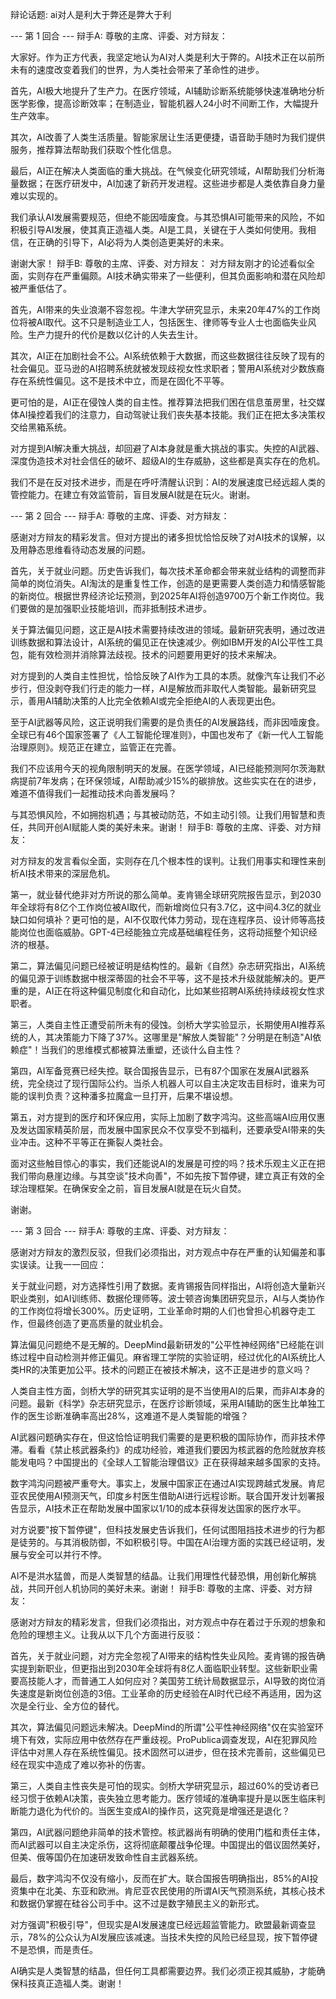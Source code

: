 辩论话题: ai对人是利大于弊还是弊大于利

--- 第 1 回合 ---
辩手A: 尊敬的主席、评委、对方辩友：

大家好。作为正方代表，我坚定地认为AI对人类是利大于弊的。AI技术正在以前所未有的速度改变着我们的世界，为人类社会带来了革命性的进步。

首先，AI极大地提升了生产力。在医疗领域，AI辅助诊断系统能够快速准确地分析医学影像，提高诊断效率；在制造业，智能机器人24小时不间断工作，大幅提升生产效率。

其次，AI改善了人类生活质量。智能家居让生活更便捷，语音助手随时为我们提供服务，推荐算法帮助我们获取个性化信息。

最后，AI正在解决人类面临的重大挑战。在气候变化研究领域，AI帮助我们分析海量数据；在医疗研发中，AI加速了新药开发进程。这些进步都是人类依靠自身力量难以实现的。

我们承认AI发展需要规范，但绝不能因噎废食。与其恐惧AI可能带来的风险，不如积极引导AI发展，使其真正造福人类。AI是工具，关键在于人类如何使用。我相信，在正确的引导下，AI必将为人类创造更美好的未来。

谢谢大家！
辩手B: 尊敬的主席、评委、对方辩友：
对方辩友刚才的论述看似全面，实则存在严重偏颇。AI技术确实带来了一些便利，但其负面影响和潜在风险却被严重低估了。

首先，AI带来的失业浪潮不容忽视。牛津大学研究显示，未来20年47%的工作岗位将被AI取代。这不只是制造业工人，包括医生、律师等专业人士也面临失业风险。生产力提升的代价是数以亿计的人失去生计。

其次，AI正在加剧社会不公。AI系统依赖于大数据，而这些数据往往反映了现有的社会偏见。亚马逊的AI招聘系统就被发现歧视女性求职者；警用AI系统对少数族裔存在系统性偏见。这不是技术中立，而是在固化不平等。

更可怕的是，AI正在侵蚀人类的自主性。推荐算法把我们困在信息茧房里，社交媒体AI操控着我们的注意力，自动驾驶让我们丧失基本技能。我们正在把太多决策权交给黑箱系统。

对方提到AI解决重大挑战，却回避了AI本身就是重大挑战的事实。失控的AI武器、深度伪造技术对社会信任的破坏、超级AI的生存威胁，这些都是真实存在的危机。

我们不是在反对技术进步，而是在呼吁清醒认识到：AI的发展速度已经远超人类的管控能力。在建立有效监管前，盲目发展AI就是在玩火。谢谢。

--- 第 2 回合 ---
辩手A: 尊敬的主席、评委、对方辩友：

感谢对方辩友的精彩发言。但对方提出的诸多担忧恰恰反映了对AI技术的误解，以及用静态思维看待动态发展的问题。

首先，关于就业问题。历史告诉我们，每次技术革命都会带来就业结构的调整而非简单的岗位消失。AI淘汰的是重复性工作，创造的是更需要人类创造力和情感智能的新岗位。根据世界经济论坛预测，到2025年AI将创造9700万个新工作岗位。我们要做的是加强职业技能培训，而非抵制技术进步。

关于算法偏见问题，这正是AI技术需要持续改进的领域。最新研究表明，通过改进训练数据和算法设计，AI系统的偏见正在快速减少。例如IBM开发的AI公平性工具包，能有效检测并消除算法歧视。技术的问题要用更好的技术来解决。

对方提到的人类自主性担忧，恰恰反映了AI作为工具的本质。就像汽车让我们不必步行，但没剥夺我们行走的能力一样，AI是解放而非取代人类智能。最新研究显示，善用AI辅助决策的人比完全依赖AI或完全拒绝AI的人表现更出色。

至于AI武器等风险，这正说明我们需要的是负责任的AI发展路线，而非因噎废食。全球已有46个国家签署了《人工智能伦理准则》，中国也发布了《新一代人工智能治理原则》。规范正在建立，监管正在完善。

我们不应该用今天的视角限制明天的发展。在医学领域，AI已经能预测阿尔茨海默病提前7年发病；在环保领域，AI帮助减少15%的碳排放。这些实实在在的进步，难道不值得我们一起推动技术向善发展吗？

与其恐惧风险，不如拥抱机遇；与其被动防范，不如主动引领。让我们用智慧和责任，共同开创AI赋能人类的美好未来。谢谢！
辩手B: 尊敬的主席、评委、对方辩友：

对方辩友的发言看似全面，实则存在几个根本性的误判。让我们用事实和理性来剖析AI技术带来的深层危机。

第一，就业替代绝非对方所说的那么简单。麦肯锡全球研究院报告显示，到2030年全球将有8亿个工作岗位被AI取代，而新增岗位只有3.7亿，这中间4.3亿的就业缺口如何填补？更可怕的是，AI不仅取代体力劳动，现在连程序员、设计师等高技能岗位也面临威胁。GPT-4已经能独立完成基础编程任务，这将动摇整个知识经济的根基。

第二，算法偏见问题已经被证明是结构性的。最新《自然》杂志研究指出，AI系统的偏见源于训练数据中根深蒂固的社会不平等，这不是技术升级就能解决的。更严重的是，AI正在将这种偏见制度化和自动化，比如某些招聘AI系统持续歧视女性求职者。

第三，人类自主性正遭受前所未有的侵蚀。剑桥大学实验显示，长期使用AI推荐系统的人，其决策能力下降了37%。这哪里是"解放人类智能"？分明是在制造"AI依赖症"！当我们的思维模式都被算法重塑，还谈什么自主性？

第四，AI军备竞赛已经失控。联合国报告显示，已有87个国家在发展AI武器系统，完全绕过了现行国际公约。当杀人机器人可以自主决定攻击目标时，谁来为可能的误判负责？这种潘多拉魔盒一旦打开，后果不堪设想。

第五，对方提到的医疗和环保应用，实际上加剧了数字鸿沟。这些高端AI应用仅惠及发达国家精英阶层，而发展中国家民众不仅享受不到福利，还要承受AI带来的失业冲击。这种不平等正在撕裂人类社会。

面对这些触目惊心的事实，我们还能说AI的发展是可控的吗？技术乐观主义正在把我们带向悬崖边缘。与其空谈"技术向善"，不如先按下暂停键，建立真正有效的全球治理框架。在确保安全之前，盲目发展AI就是在玩火自焚。

谢谢。

--- 第 3 回合 ---
辩手A: 尊敬的主席、评委、对方辩友：

感谢对方辩友的激烈反驳，但我们必须指出，对方观点中存在严重的认知偏差和事实误读。让我一一回应：

关于就业问题，对方选择性引用了数据。麦肯锡报告同样指出，AI将创造大量新兴职业类别，如AI训练师、数据伦理师等。波士顿咨询集团研究显示，AI与人类协作的工作岗位将增长300%。历史证明，工业革命时期的人们也曾担心机器夺走工作，但最终创造了更高质量的就业机会。

算法偏见问题绝不是无解的。DeepMind最新研发的"公平性神经网络"已经能在训练过程中自动检测并修正偏见。麻省理工学院的实验证明，经过优化的AI系统比人类HR的决策更加公平。技术的问题正在被技术解决，这不正是进步的意义吗？

人类自主性方面，剑桥大学的研究其实证明的是不当使用AI的后果，而非AI本身的问题。最新《科学》杂志研究显示，在医疗诊断领域，采用AI辅助的医生比单独工作的医生诊断准确率高出28%，这难道不是人类智能的增强？

AI武器问题确实存在，但这恰恰证明我们需要的是更积极的国际协作，而非技术停滞。看看《禁止核武器条约》的成功经验，难道我们要因为核武器的危险就放弃核能发电吗？中国提出的《全球人工智能治理倡议》正在获得越来越多国家的支持。

数字鸿沟问题被严重夸大。事实上，发展中国家正在通过AI实现跨越式发展。肯尼亚农民使用AI预测天气，印度乡村医生借助AI进行远程诊断。联合国开发计划署报告显示，AI技术正在帮助发展中国家以1/10的成本获得发达国家的医疗水平。

对方说要"按下暂停键"，但科技发展史告诉我们，任何试图阻挡技术进步的行为都是徒劳的。与其消极防御，不如积极引导。中国在AI治理方面的实践已经证明，发展与安全可以并行不悖。

AI不是洪水猛兽，而是人类智慧的结晶。让我们用理性代替恐惧，用创新化解挑战，共同开创人机协同的美好未来。谢谢！
辩手B: 尊敬的主席、评委、对方辩友：

感谢对方辩友的精彩发言，但我们必须指出，对方观点中存在着过于乐观的想象和危险的理想主义。让我从以下几个方面进行反驳：

首先，关于就业问题，对方完全忽视了AI带来的结构性失业风险。麦肯锡的报告确实提到新职业，但更指出到2030年全球将有8亿人面临职业转型。这些新职业需要高技能人才，而普通工人如何应对？美国劳工统计局数据显示，AI导致的岗位消失速度是新岗位创造的3倍。工业革命的历史经验在AI时代已经不再适用，因为这次是全行业、全方位的替代。

其次，算法偏见问题远未解决。DeepMind的所谓"公平性神经网络"仅在实验室环境下有效，实际应用中依然存在严重歧视。ProPublica调查发现，AI在犯罪风险评估中对黑人存在系统性偏见。技术固然可以进步，但在技术完善前，这些偏见已经在现实中造成了难以弥补的伤害。

第三，人类自主性丧失是可怕的现实。剑桥大学研究显示，超过60%的受访者已经习惯于依赖AI决策，丧失独立思考能力。医疗领域的准确率提升是以医生临床判断能力退化为代价的。当医生变成AI的操作员，这究竟是增强还是退化？

第四，AI武器问题绝非简单的技术管控。核武器尚有明确的使用门槛和责任主体，而AI武器可以自主决定杀伤，这将彻底颠覆战争伦理。中国提出的倡议固然美好，但美、俄等国仍在加速研发致命性自主武器系统。

最后，数字鸿沟不仅没有缩小，反而在扩大。联合国报告明确指出，85%的AI投资集中在北美、东亚和欧洲。肯尼亚农民使用的所谓AI天气预测系统，其核心技术和数据仍掌握在硅谷公司手中。这不过是数字殖民主义的新形式。

对方强调"积极引导"，但现实是AI发展速度已经远超监管能力。欧盟最新调查显示，78%的公众认为AI发展应该减速。当技术失控的风险已经显现，按下暂停键不是恐惧，而是责任。

AI确实是人类智慧的结晶，但任何工具都需要边界。我们必须正视其威胁，才能确保科技真正造福人类。谢谢！


